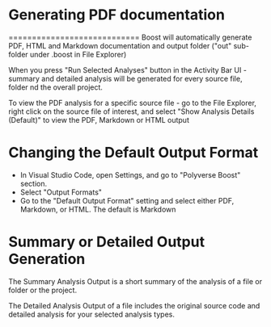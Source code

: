 # Generating PDF documentation
============================
Boost will automatically generate PDF, HTML and Markdown documentation and output folder ("out" sub-folder under .boost in File Explorer)

When you press "Run Selected Analyses" button in the Activity Bar UI - summary and detailed analysis will be generated for every source file, folder nd the overall project.

To view the PDF analysis for a specific source file - go to the File Explorer, right click on the source file of interest, and select "Show Analysis Details (Default)" to view the PDF, Markdown or HTML output

# Changing the Default Output Format
* In Visual Studio Code, open Settings, and go to "Polyverse Boost" section.
* Select "Output Formats"
* Go to the "Default Output Format" setting and select either PDF, Markdown, or HTML. The default is Markdown

# Summary or Detailed Output Generation
The Summary Analysis Output is a short summary of the analysis of a file or folder or the project.

The Detailed Analysis Output of a file includes the original source code and detailed analysis for your selected analysis types.